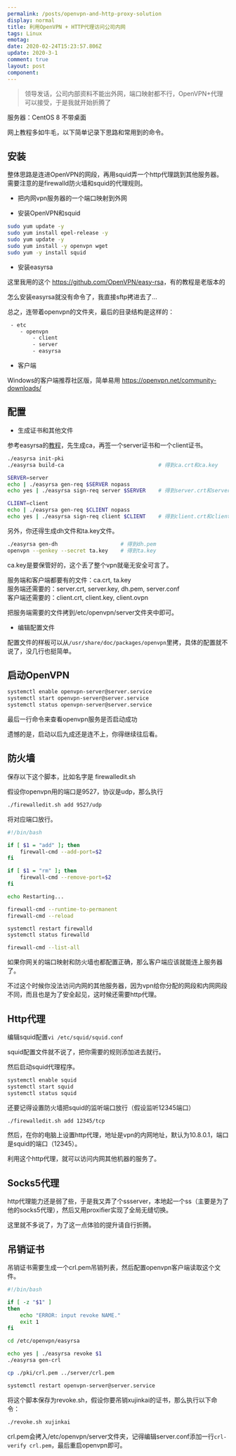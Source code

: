 ```yaml
---
permalink: /posts/openvpn-and-http-proxy-solution
display: normal
title: 利用OpenVPN + HTTP代理访问公司内网
tags: Linux
emotag: 
date: 2020-02-24T15:23:57.806Z
update: 2020-3-1
comment: true
layout: post
component: 
---
```

> 领导发话，公司内部资料不能出外网，端口映射都不行，OpenVPN+代理可以接受，于是我就开始折腾了

服务器：CentOS 8 不带桌面

网上教程多如牛毛，以下简单记录下思路和常用到的命令。

## 安装

整体思路是连进OpenVPN的网段，再用squid弄一个http代理跳到其他服务器。  
需要注意的是firewalld防火墙和squid的代理规则。

- 把内网vpn服务器的一个端口映射到外网

- 安装OpenVPN和squid

```bash
sudo yum update -y
sudo yum install epel-release -y
sudo yum update -y
sudo yum install -y openvpn wget
sudo yum -y install squid
```

- 安装easyrsa

这里我用的这个 <https://github.com/OpenVPN/easy-rsa>，有的教程是老版本的

怎么安装easyrsa就没有命令了，我直接sftp拷进去了...

总之，连带着openvpn的文件夹，最后的目录结构是这样的：

```txt
 - etc
    - openvpn
        - client
        - server
        - easyrsa
```

- 客户端

Windows的客户端推荐社区版，简单易用 <https://openvpn.net/community-downloads/>

## 配置

- 生成证书和其他文件

参考easyrsa的[教程](https://github.com/OpenVPN/easy-rsa/blob/master/README.quickstart.md)，先生成ca，再签一个server证书和一个client证书。

```bash
./easyrsa init-pki
./easyrsa build-ca                              # 得到ca.crt和ca.key

SERVER=server
echo | ./easyrsa gen-req $SERVER nopass
echo yes | ./easyrsa sign-req server $SERVER    # 得到server.crt和server.key

CLIENT=client
echo | ./easyrsa gen-req $CLIENT nopass
echo yes | ./easyrsa sign-req client $CLIENT    # 得到client.crt和client.key
```

另外，你还得生成dh文件和ta.key文件。

```bash
./easyrsa gen-dh                    # 得到dh.pem
openvpn --genkey --secret ta.key    # 得到ta.key
```

ca.key是要保管好的，这个丢了整个vpn就毫无安全可言了。

服务端和客户端都要有的文件：ca.crt, ta.key  
服务端还需要的：server.crt, server.key, dh.pem, server.conf  
客户端还需要的：client.crt, client.key, client.ovpn  

把服务端需要的文件拷到/etc/openvpn/server文件夹中即可。

- 编辑配置文件

配置文件的样板可以从`/usr/share/doc/packages/openvpn`里拷，具体的配置就不说了，没几行也挺简单。

## 启动OpenVPN

```bash
systemctl enable openvpn-server@server.service
systemctl start openvpn-server@server.service
systemctl status openvpn-server@server.service
```

最后一行命令来查看openvpn服务是否启动成功

遗憾的是，启动以后九成还是连不上，你得继续往后看。

## 防火墙

保存以下这个脚本，比如名字是 firewalledit.sh

假设你openvpn用的端口是9527，协议是udp，那么执行

```bash
./firewalledit.sh add 9527/udp
```

将对应端口放行。

```bash
#!/bin/bash

if [ $1 = "add" ]; then
    firewall-cmd --add-port=$2
fi

if [ $1 = "rm" ]; then
    firewall-cmd --remove-port=$2
fi

echo Restarting...

firewall-cmd --runtime-to-permanent
firewall-cmd --reload

systemctl restart firewalld
systemctl status firewalld

firewall-cmd --list-all
```

如果你网关的端口映射和防火墙也都配置正确，那么客户端应该就能连上服务器了。

不过这个时候你没法访问内网的其他服务器，因为vpn给你分配的网段和内网网段不同，而且也是为了安全起见，这时候还需要http代理。

## Http代理

编辑squid配置`vi /etc/squid/squid.conf`

squid配置文件就不说了，把你需要的规则添加进去就行。

然后启动squid代理程序。

```bash
systemctl enable squid
systemctl start squid
systemctl status squid
```

还要记得设置防火墙把squid的监听端口放行（假设监听12345端口）

```bash
./firewalledit.sh add 12345/tcp
```

然后，在你的电脑上设置http代理，地址是vpn的内网地址，默认为10.8.0.1，端口是squid的端口（12345）。

利用这个http代理，就可以访问内网其他机器的服务了。

## Socks5代理

http代理能力还是弱了些，于是我又弄了个ssserver，本地起一个ss（主要是为了他的socks5代理），然后又用proxifier实现了全局无缝切换。

这里就不多说了，为了这一点体验的提升请自行折腾。

## 吊销证书

吊销证书需要生成一个crl.pem吊销列表，然后配置openvpn客户端读取这个文件。

```bash
#!/bin/bash

if [ -z "$1" ]
then
    echo "ERROR: input revoke NAME."
    exit 1
fi

cd /etc/openvpn/easyrsa

echo yes | ./easyrsa revoke $1
./easyrsa gen-crl

cp ./pki/crl.pem ../server/crl.pem

systemctl restart openvpn-server@server.service
```

将这个脚本保存为revoke.sh，假设你要吊销xujinkai的证书，那么执行以下命令：

```bash
./revoke.sh xujinkai
```

crl.pem会拷入/etc/openvpn/server文件夹，记得编辑server.conf添加一行`crl-verify crl.pem`，最后重启openvpn即可。
